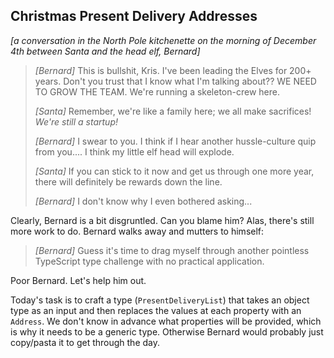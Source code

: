 ## Christmas Present Delivery Addresses

_\[a conversation in the North Pole kitchenette on the morning of December 4th between Santa and the head elf, Bernard\]_

> _\[Bernard\]_ This is bullshit, Kris. I've been leading the Elves for 200+ years. Don't you trust that I know what I'm talking about?? WE NEED TO GROW THE TEAM. We're running a skeleton-crew here.
>
> _\[Santa\]_ Remember, we're like a family here; we all make sacrifices! _We're still a startup!_
>
> _\[Bernard\]_ I swear to you. I think if I hear another hussle-culture quip from you.... I think my little elf head will explode.
>
> _\[Santa\]_ If you can stick to it now and get us through one more year, there will definitely be rewards down the line.
>
> _\[Bernard\]_ I don't know why I even bothered asking...

Clearly, Bernard is a bit disgruntled. Can you blame him? Alas, there's still more work to do. Bernard walks away and mutters to himself:

> _\[Bernard\]_ Guess it's time to drag myself through another pointless TypeScript type challenge with no practical application.

Poor Bernard. Let's help him out.

Today's task is to craft a type (`PresentDeliveryList`) that takes an object type as an input and then replaces the values at each property with an `Address`. We don't know in advance what properties will be provided, which is why it needs to be a generic type. Otherwise Bernard would probably just copy/pasta it to get through the day.